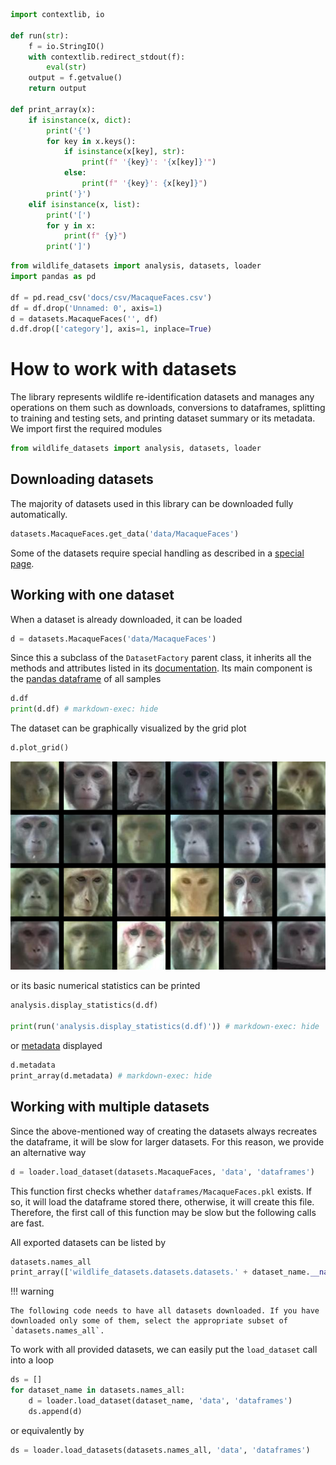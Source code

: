 ```python exec="true" session="run" keep_print="True"
import contextlib, io

def run(str):
    f = io.StringIO()
    with contextlib.redirect_stdout(f):
        eval(str)
    output = f.getvalue()
    return output

def print_array(x):
    if isinstance(x, dict):
        print('{')
        for key in x.keys():
            if isinstance(x[key], str):
                print(f" '{key}': '{x[key]}'")
            else:
                print(f" '{key}': {x[key]}")
        print('}')
    elif isinstance(x, list):
        print('[')
        for y in x:
            print(f" {y}")
        print(']')
```

```python exec="true" session="run"
from wildlife_datasets import analysis, datasets, loader
import pandas as pd

df = pd.read_csv('docs/csv/MacaqueFaces.csv')
df = df.drop('Unnamed: 0', axis=1)
d = datasets.MacaqueFaces('', df)
d.df.drop(['category'], axis=1, inplace=True)
```


# How to work with datasets

The library represents wildlife re-identification datasets and manages any operations on them such as downloads, conversions to dataframes, splitting to training and testing sets, and printing dataset summary or its metadata. We import first the required modules

```python
from wildlife_datasets import analysis, datasets, loader
```

## Downloading datasets

The majority of datasets used in this library can be downloaded fully automatically.

```python
datasets.MacaqueFaces.get_data('data/MacaqueFaces')
```

 Some of the datasets require special handling as described in a [special page](../downloads). 

## Working with one dataset

When a dataset is already downloaded, it can be loaded

```python
d = datasets.MacaqueFaces('data/MacaqueFaces')
```

Since this a subclass of the `DatasetFactory` parent class, it inherits all the methods and attributes listed in its [documentation](reference_datasets.md). Its main component is the [pandas dataframe](../dataframe) of all samples

```python exec="true" source="above" result="console" session="run"
d.df
print(d.df) # markdown-exec: hide
```

The dataset can be graphically visualized by the grid plot

```python
d.plot_grid()
```

![](images/grid_MacaqueFaces.png)

or its basic numerical statistics can be printed

```python exec="true" source="above" result="console" session="run"
analysis.display_statistics(d.df)

print(run('analysis.display_statistics(d.df)')) # markdown-exec: hide
```

or [metadata](../dataframe#metadata) displayed

```python exec="true" source="above" result="console" session="run"
d.metadata
print_array(d.metadata) # markdown-exec: hide
```

## Working with multiple datasets

Since the above-mentioned way of creating the datasets always recreates the dataframe, it will be slow for larger datasets. For this reason, we provide an alternative way

```python
d = loader.load_dataset(datasets.MacaqueFaces, 'data', 'dataframes')
```

This function first checks whether `dataframes/MacaqueFaces.pkl` exists. If so, it will load the dataframe stored there, otherwise, it will create this file. Therefore, the first call of this function may be slow but the following calls are fast.

All exported datasets can be listed by

```python exec="true" source="above" result="console" session="run"
datasets.names_all
print_array(['wildlife_datasets.datasets.datasets.' + dataset_name.__name__ for dataset_name in datasets.names_all]) # markdown-exec: hide
```

!!! warning

    The following code needs to have all datasets downloaded. If you have downloaded only some of them, select the appropriate subset of `datasets.names_all`.

To work with all provided datasets, we can easily put the `load_dataset` call into a loop

```python
ds = []
for dataset_name in datasets.names_all:
    d = loader.load_dataset(dataset_name, 'data', 'dataframes')
    ds.append(d)
```

or equivalently by

```python
ds = loader.load_datasets(datasets.names_all, 'data', 'dataframes')
```
